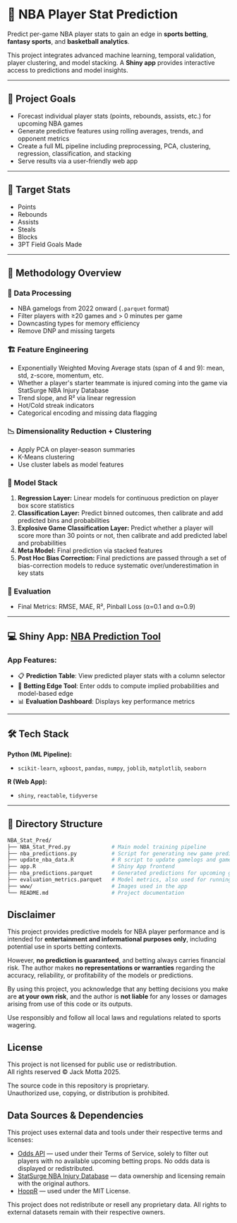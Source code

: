 # 🏀 NBA Player Stat Prediction

Predict per-game NBA player stats to gain an edge in **sports betting**, **fantasy sports**, and **basketball analytics**.

This project integrates advanced machine learning, temporal validation, player clustering, and model stacking. A **Shiny app** provides interactive access to predictions and model insights.

---

## 📌 Project Goals

- Forecast individual player stats (points, rebounds, assists, etc.) for upcoming NBA games
- Generate predictive features using rolling averages, trends, and opponent metrics
- Create a full ML pipeline including preprocessing, PCA, clustering, regression, classification, and stacking
- Serve results via a user-friendly web app

---

## 🎯 Target Stats

- Points  
- Rebounds  
- Assists  
- Steals  
- Blocks  
- 3PT Field Goals Made

---

## 🧠 Methodology Overview

### 🔧 Data Processing
- NBA gamelogs from 2022 onward (`.parquet` format)
- Filter players with ≥20 games and > 0 minutes per game
- Downcasting types for memory efficiency
- Remove DNP and missing targets

### 🏗️ Feature Engineering
- Exponentially Weighted Moving Average stats (span of 4 and 9): mean, std, z-score, momentum, etc.
- Whether a player's starter teammate is injured coming into the game via StatSurge NBA Injury Database
- Trend slope, and R² via linear regression
- Hot/Cold streak indicators
- Categorical encoding and missing data flagging

### 📉 Dimensionality Reduction + Clustering
- Apply PCA on player-season summaries
- K-Means clustering
- Use cluster labels as model features

### 🔁 Model Stack
1. **Regression Layer:** Linear models for continuous prediction on player box score statistics
2. **Classification Layer:** Predict binned outcomes, then calibrate and add predicted bins and probabilities
3. **Explosive Game Classification Layer:** Predict whether a player will score more than 30 points or not, then calibrate and add predicted label and probabilities
4. **Meta Model:** Final prediction via stacked features
5. **Post Hoc Bias Correction:** Final predictions are passed through a set of bias-correction models to reduce systematic over/underestimation in key stats

### 🧪 Evaluation
- Final Metrics: RMSE, MAE, R², Pinball Loss (α=0.1 and α=0.9)

---

## 💻 Shiny App: [NBA Prediction Tool](https://jmotta31.shinyapps.io/NBA_Prediction_Tool/)

### App Features:
- 📋 **Prediction Table**: View predicted player stats with a column selector
- 🎯 **Betting Edge Tool**: Enter odds to compute implied probabilities and model-based edge
- 📊 **Evaluation Dashboard**: Displays key performance metrics

---

## 🛠 Tech Stack

**Python (ML Pipeline):**  
- `scikit-learn`, `xgboost`, `pandas`, `numpy`, `joblib`, `matplotlib`, `seaborn`

**R (Web App):**  
- `shiny`, `reactable`, `tidyverse`

---

## 📁 Directory Structure

```bash
NBA_Stat_Pred/
├── NBA_Stat_Pred.py             # Main model training pipeline
├── nba_predictions.py           # Script for generating new game predictions
├── update_nba_data.R            # R script to update gamelogs and game schedule
├── app.R                        # Shiny App frontend
├── nba_predictions.parquet      # Generated predictions for upcoming games, used for running the app locally
├── evaluation_metrics.parquet   # Model metrics, also used for running Shiny app locally
├── www/                         # Images used in the app
└── README.md                    # Project documentation
```

## Disclaimer

This project provides predictive models for NBA player performance and is intended for **entertainment and informational purposes only**, including potential use in sports betting contexts.

However, **no prediction is guaranteed**, and betting always carries financial risk. The author makes **no representations or warranties** regarding the accuracy, reliability, or profitability of the models or predictions.

By using this project, you acknowledge that any betting decisions you make are **at your own risk**, and the author is **not liable** for any losses or damages arising from use of this code or its outputs.

Use responsibly and follow all local laws and regulations related to sports wagering.

## License

This project is not licensed for public use or redistribution.  
All rights reserved © Jack Motta 2025.

The source code in this repository is proprietary.  
Unauthorized use, copying, or distribution is prohibited.

## Data Sources & Dependencies

This project uses external data and tools under their respective terms and licenses:

- [Odds API](https://the-odds-api.com/) — used under their Terms of Service, solely to filter out players with no available upcoming betting props. No odds data is displayed or redistributed.
- [StatSurge NBA Injury Database](https://statsurge.substack.com/) — data ownership and licensing remain with the original authors.
- [HoopR](https://github.com/rtelmore/hoopR) — used under the MIT License.

This project does not redistribute or resell any proprietary data. All rights to external datasets remain with their respective owners.

